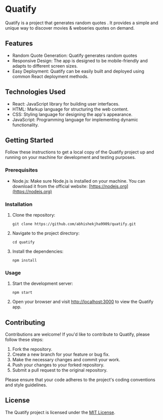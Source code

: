 # Quatify

Quatify is a project that generates random quotes . It provides a simple and unique way to discover movies & webseries quotes on demand.

## Features

- Random Quote Generation: Quatify generates random quotes 
- Responsive Design: The app is designed to be mobile-friendly and adapts to different screen sizes.
- Easy Deployment: Quatify can be easily built and deployed using common React deployment methods.

## Technologies Used

- React: JavaScript library for building user interfaces.
- HTML: Markup language for structuring the web content.
- CSS: Styling language for designing the app's appearance.
- JavaScript: Programming language for implementing dynamic functionality.

## Getting Started

Follow these instructions to get a local copy of the Quatify project up and running on your machine for development and testing purposes.

### Prerequisites

- Node.js: Make sure Node.js is installed on your machine. You can download it from the official website: [https://nodejs.org](https://nodejs.org)

### Installation

1. Clone the repository:

   ```shell
   git clone https://github.com/abhishekjha9909/quatify.git
   ```

2. Navigate to the project directory:

   ```shell
   cd quatify
   ```

3. Install the dependencies:

   ```shell
   npm install
   ```

### Usage

1. Start the development server:

   ```shell
   npm start
   ```

2. Open your browser and visit [http://localhost:3000](http://localhost:3000) to view the Quatify app.

## Contributing

Contributions are welcome! If you'd like to contribute to Quatify, please follow these steps:

1. Fork the repository.
2. Create a new branch for your feature or bug fix.
3. Make the necessary changes and commit your work.
4. Push your changes to your forked repository.
5. Submit a pull request to the original repository.

Please ensure that your code adheres to the project's coding conventions and style guidelines.

## License

The Quatify project is licensed under the [MIT License](LICENSE).
